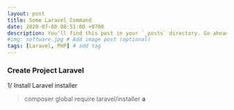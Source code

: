 ```yaml
---
layout: post
title: Some Laravel Command
date: 2020-07-08 08:51:00 +0700
description: You’ll find this post in your `_posts` directory. Go ahead and edit it and re-build the site to see your changes. # Add post description (optional)
#img: software.jpg # Add image post (optional)
tags: [Laravel, PHP] # add tag
---
```

### Create Project Laravel

1/ Install Laravel installer

>composer global require laravel/installer
<strong>a</strong>



